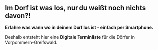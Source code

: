 ## Im Dorf ist was los, nur du weißt noch nichts davon?!

**Erfahre was wann wo in deinem Dorf los ist - einfach per Smartphone.**

Deshalb entsteht hier eine **Digitale Terminliste** für die Dörfer in Vorpommern-Greifswald.
